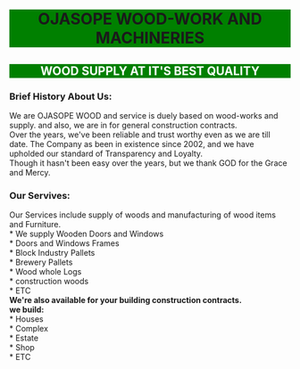 <!DOCTYPE html>
<html lang="en">
<head>
    <meta charset="UTF-8">
    <meta http-equiv="X-UA-Compatible" content="IE=edge">
    <meta name="viewport" content="width=device-width, initial-scale=1.0">
    <title>OJASOPE WOOD</title>
</head>
<body>
    <h1 style = "background-color: green; text-align: center; background-size: 8ch; font-display: Elephant;">OJASOPE WOOD-WORK AND MACHINERIES</h1>
    <h2 style = "background-color: green; text-align: center; background-size: 4ch; font-display: aerial; color: white;">WOOD SUPPLY AT IT'S BEST QUALITY</h2>
    <h3>Brief History About Us:</h3>
    We are OJASOPE WOOD and service is duely based on wood-works and supply. and also, we are in for general construction contracts. <br>
Over the years, we've been reliable and trust worthy even as we are till date. The Company as been in existence since 2002, and we have upholded our standard of Transparency and Loyalty. <br>
Though it hasn't been easy over the years, but we thank GOD for the Grace and Mercy. <br>
<h3>Our Servives:</h3>
Our Services include supply of woods and manufacturing of wood items and Furniture. <br>
    * We supply Wooden Doors and Windows <br>
    * Doors and Windows Frames <br>
    * Block Industry Pallets <br>
    * Brewery Pallets <br>
    * Wood whole Logs <br>
    * construction woods <br>
    * ETC 
    <br>
<b>We're also available for your building construction contracts.</b> <br>
<b>we build:</b> <br>
* Houses <br>
* Complex <br>
* Estate <br>
* Shop <br>
* ETC <br>

</body>
</html>

